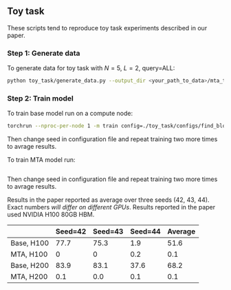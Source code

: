 ## Toy task

These scripts tend to reproduce toy task experiments described in our paper.

### Step 1: Generate data
To generate data for toy task with $N=5$, $L=2$, query=ALL:

```bash
python toy_task/generate_data.py --output_dir <your_path_to_data>/mta_toy_task --block_length 5 --query_legth 2 --train_samples 1000000
```

### Step 2: Train model
To train base model run on a compute node:

```bash
torchrun --nproc-per-node 1 -m train config=./toy_task/configs/find_block_base.yaml
```

Then change seed in configuration file and repeat training two more times to avrage results.

To train MTA model run:

```bash
```

Then change seed in configuration file and repeat training two more times to avrage results.

Results in the paper reported as average over three seeds (42, 43, 44). Exact numbers *will differ on different GPUs*. Results reported in the paper used NVIDIA H100 80GB HBM.

|  | Seed=42 | Seed=43 | Seed=44 | Average |
|----------|----------|----------|----------|----------|
| Base, H100   | 77.7  | 75.3   | 1.9   | 51.6   |
| MTA, H100   | 0   | 0   | 0.2   | 0.1   |
| Base, H200   | 83.9   | 83.1  | 37.6  | 68.2  |
| MTA, H200     | 0.1  | 0.0  | 0.1  | 0.1  |
